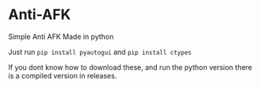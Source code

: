 # Anti-AFK
Simple Anti AFK Made in python

Just run `pip install pyautogui` and `pip install ctypes`

If you dont know how to download these, and run the python version there is a compiled version in releases.
